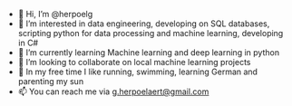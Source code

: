 - 👋 Hi, I’m @herpoelg
- 👀 I’m interested in data engineering, developing on SQL databases, scripting python for data processing and machine learning, developing in C#
- 🌱 I’m currently learning Machine learning and deep learning in python
- 💞️ I’m looking to collaborate on local machine learning projects
- :running_shirt_with_sash: In my free time I like running, swimming, learning German and parenting my sun
- 📫 You can reach me via g.herpoelaert@gmail.com

<!---
herpoelg/herpoelg is a ✨ special ✨ repository because its `README.md` (this file) appears on your GitHub profile.
You can click the Preview link to take a look at your changes.
--->
